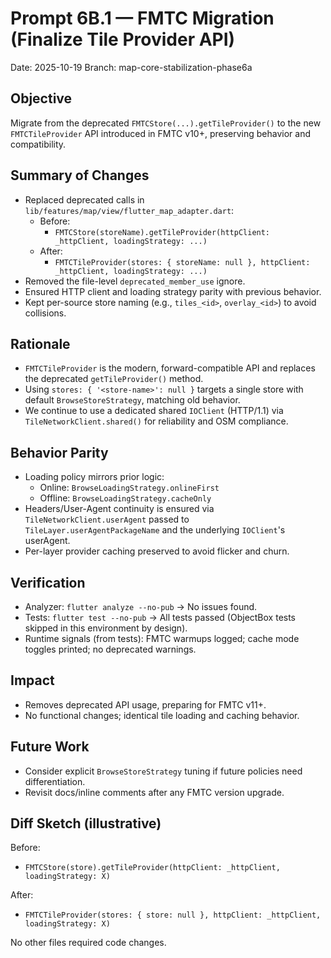 # Prompt 6B.1 — FMTC Migration (Finalize Tile Provider API)

Date: 2025-10-19
Branch: map-core-stabilization-phase6a

## Objective
Migrate from the deprecated `FMTCStore(...).getTileProvider()` to the new `FMTCTileProvider` API introduced in FMTC v10+, preserving behavior and compatibility.

## Summary of Changes
- Replaced deprecated calls in `lib/features/map/view/flutter_map_adapter.dart`:
  - Before:
    - `FMTCStore(storeName).getTileProvider(httpClient: _httpClient, loadingStrategy: ...)`
  - After:
    - `FMTCTileProvider(stores: { storeName: null }, httpClient: _httpClient, loadingStrategy: ...)`
- Removed the file-level `deprecated_member_use` ignore.
- Ensured HTTP client and loading strategy parity with previous behavior.
- Kept per-source store naming (e.g., `tiles_<id>`, `overlay_<id>`) to avoid collisions.

## Rationale
- `FMTCTileProvider` is the modern, forward-compatible API and replaces the deprecated `getTileProvider()` method.
- Using `stores: { '<store-name>': null }` targets a single store with default `BrowseStoreStrategy`, matching old behavior.
- We continue to use a dedicated shared `IOClient` (HTTP/1.1) via `TileNetworkClient.shared()` for reliability and OSM compliance.

## Behavior Parity
- Loading policy mirrors prior logic:
  - Online: `BrowseLoadingStrategy.onlineFirst`
  - Offline: `BrowseLoadingStrategy.cacheOnly`
- Headers/User-Agent continuity is ensured via `TileNetworkClient.userAgent` passed to `TileLayer.userAgentPackageName` and the underlying `IOClient`'s userAgent.
- Per-layer provider caching preserved to avoid flicker and churn.

## Verification
- Analyzer: `flutter analyze --no-pub` → No issues found.
- Tests: `flutter test --no-pub` → All tests passed (ObjectBox tests skipped in this environment by design).
- Runtime signals (from tests): FMTC warmups logged; cache mode toggles printed; no deprecated warnings.

## Impact
- Removes deprecated API usage, preparing for FMTC v11+.
- No functional changes; identical tile loading and caching behavior.

## Future Work
- Consider explicit `BrowseStoreStrategy` tuning if future policies need differentiation.
- Revisit docs/inline comments after any FMTC version upgrade.

## Diff Sketch (illustrative)

Before:
- `FMTCStore(store).getTileProvider(httpClient: _httpClient, loadingStrategy: X)`

After:
- `FMTCTileProvider(stores: { store: null }, httpClient: _httpClient, loadingStrategy: X)`

No other files required code changes.

